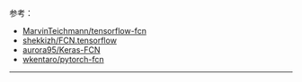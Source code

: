 参考：

- [MarvinTeichmann/tensorflow-fcn](https://github.com/MarvinTeichmann/tensorflow-fcn)
- [shekkizh/FCN.tensorflow](https://github.com/shekkizh/FCN.tensorflow)
- [aurora95/Keras-FCN](https://github.com/aurora95/Keras-FCN)
- [wkentaro/pytorch-fcn](https://github.com/wkentaro/pytorch-fcn)

------

